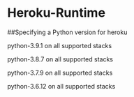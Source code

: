 # Heroku-Runtime
##Specifying a Python version for heroku

python-3.9.1 on all supported stacks

python-3.8.7 on all supported stacks

python-3.7.9 on all supported stacks

python-3.6.12 on all supported stacks
